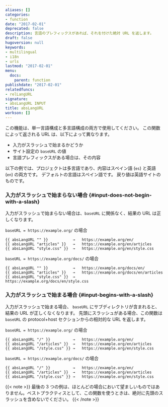 ```yaml
---
aliases: []
categories:
- function
date: "2017-02-01"
deprecated: false
description: 言語のプレフィックスがあれば、それを付けた絶対 URL を返します。
draft: false
hugoversion: null
keywords:
- multilingual
- i18n
- urls
lastmod: "2017-02-01"
menu:
  docs:
    parent: function
publishdate: "2017-02-01"
relatedfuncs:
- relLangURL
signature:
- absLangURL INPUT
title: absLangURL
workson: []
---
```


この機能は、単一言語構成と多言語構成の両方で使用してください。 この関数によって返される URL は、以下によって異なります。

- 入力がスラッシュで始まるかどうか
- サイト設定の `baseURL` の値
- 言語プレフィックスがある場合は、その内容

以下の例では、プロジェクトは多言語であり、内容はスペイン語 (`es`) と英語 (`en`) の両方です。 デフォルトの言語はスペイン語です。 戻り値は英語サイトのものです。

### 入力がスラッシュで始まらない場合 {#input-does-not-begin-with-a-slash}

入力がスラッシュで始まらない場合は、`baseURL` に関係なく、結果の URL は正しくなります。

`baseURL = https://example.org/` の場合

```go-html-template
{{ absLangURL "" }}           →   https://example.org/en/
{{ absLangURL "articles" }}   →   https://example.org/en/articles
{{ absLangURL "style.css" }}  →   https://example.org/en/style.css
```

`baseURL = https://example.org/docs/` の場合

```go-html-template
{{ absLangURL "" }}           →   https://example.org/docs/en/
{{ absLangURL "articles" }}   →   https://example.org/docs/en/articles
{{ absLangURL "style.css" }}  →   https://example.org/docs/en/style.css
```

### 入力がスラッシュで始まる場合 {#input-begins-with-a-slash}

入力がスラッシュで始まる場合、 `baseURL` にサブディレクトリが含まれると、結果の URL が正しくなくなります。 先頭にスラッシュがある場合、この関数は `baseURL` の protocol+host セクションからの相対的な URL を返します。

`baseURL = https://example.org/` の場合

```go-html-template
{{ absLangURL "/" }}          →   https://example.org/en/
{{ absLangURL "/articles" }}  →   https://example.org/en/articles
{{ absLangURL "/style.css" }} →   https://example.org/en/style.css
```

`baseURL = https://example.org/docs/` の場合

```go-html-template
{{ absLangURL "/" }}          →   https://example.org/en/
{{ absLangURL "/articles" }}  →   https://example.org/en/articles
{{ absLangURL "/style.css" }} →   https://example.org/en/style.css
```

{{< note >}}
最後の 3 つの例は、ほとんどの場合において望ましいものではありません。ベストプラクティスとして、この関数を使うときは、絶対に先頭のスラッシュを含めないでください。
{{< /note >}}
